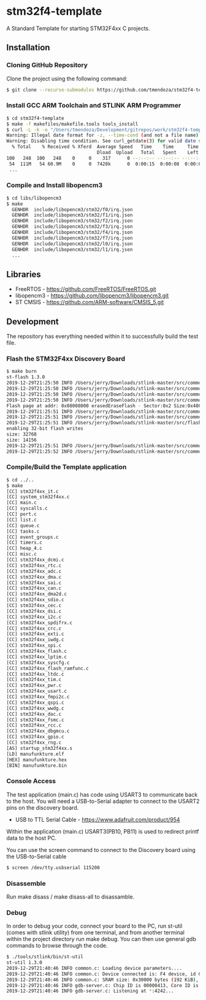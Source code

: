 # stm32f4-template

A Standard Template for starting STM32F4xx C projects.

## Installation

### Cloning GitHub Repository
Clone the project using the following command:

```bash
$ git clone --recurse-submodules https://github.com/tmendoza/stm32f4-template.git
```

### Install GCC ARM Toolchain and STLINK ARM Programmer

```bash
$ cd stm32f4-template
$ make -f makefiles/makefile.tools tools_install
$ curl -L -k -o "/Users/tmendoza/Development/gitrepos/work/stm32f4-template/makefiles/../downloads/gcc-arm-none-eabi-9-2019-q4-major-mac.tar.bz2" -z "/Users/tmendoza/Development/gitrepos/work/stm32f4-template/makefiles/../downloads/gcc-arm-none-eabi-9-2019-q4-major-mac.tar.bz2" "https://developer.arm.com/-/media/Files/downloads/gnu-rm/9-2019q4/RC2.1/gcc-arm-none-eabi-9-2019-q4-major-mac.tar.bz2"
Warning: Illegal date format for -z, --time-cond (and not a file name). 
Warning: Disabling time condition. See curl_getdate(3) for valid date syntax.
  % Total    % Received % Xferd  Average Speed   Time    Time     Time  Current
                                 Dload  Upload   Total   Spent    Left  Speed
100   248  100   248    0     0    317      0 --:--:-- --:--:-- --:--:--   317
 54  111M   54 60.9M    0     0  7428k      0  0:00:15  0:00:08  0:00:07  9.7M
 ...
```

### Compile and Install libopencm3

```bash
$ cd libs/libopencm3
$ make
  GENHDR  include/libopencm3/stm32/f0/irq.json
  GENHDR  include/libopencm3/stm32/f1/irq.json
  GENHDR  include/libopencm3/stm32/f2/irq.json
  GENHDR  include/libopencm3/stm32/f3/irq.json
  GENHDR  include/libopencm3/stm32/f4/irq.json
  GENHDR  include/libopencm3/stm32/f7/irq.json
  GENHDR  include/libopencm3/stm32/l0/irq.json
  GENHDR  include/libopencm3/stm32/l1/irq.json
  ...
```


## Libraries

* FreeRTOS - https://github.com/FreeRTOS/FreeRTOS.git
* libopencm3 - https://github.com/libopencm3/libopencm3.git
* ST CMSIS - https://github.com/ARM-software/CMSIS_5.git

## Development
The repository has everything needed within it to successfully build the test file.  

### Flash the STM32F4xx Discovery Board
```bash
$ make burn
st-flash 1.3.0
2019-12-29T21:25:50 INFO /Users/jerry/Downloads/stlink-master/src/common.c: Loading device parameters....
2019-12-29T21:25:50 INFO /Users/jerry/Downloads/stlink-master/src/common.c: Device connected is: F4 device, id 0x10076413
2019-12-29T21:25:50 INFO /Users/jerry/Downloads/stlink-master/src/common.c: SRAM size: 0x30000 bytes (192 KiB), Flash: 0x100000 bytes (1024 KiB) in pages of 16384 bytes
2019-12-29T21:25:50 INFO /Users/jerry/Downloads/stlink-master/src/common.c: Attempting to write 46924 (0xb74c) bytes to stm32 address: 134217728 (0x8000000)
Flash page at addr: 0x08008000 erasedEraseFlash - Sector:0x2 Size:0x4000 
2019-12-29T21:25:51 INFO /Users/jerry/Downloads/stlink-master/src/common.c: Finished erasing 3 pages of 16384 (0x4000) bytes
2019-12-29T21:25:51 INFO /Users/jerry/Downloads/stlink-master/src/common.c: Starting Flash write for F2/F4/L4
2019-12-29T21:25:51 INFO /Users/jerry/Downloads/stlink-master/src/flash_loader.c: Successfully loaded flash loader in sram
enabling 32-bit flash writes
size: 32768
size: 14156
2019-12-29T21:25:51 INFO /Users/jerry/Downloads/stlink-master/src/common.c: Starting verification of write complete
2019-12-29T21:25:52 INFO /Users/jerry/Downloads/stlink-master/src/common.c: Flash written and verified! jolly good!
```

### Compile/Build the Template application 

```bash
$ cd ../..
$ make
[CC] stm32f4xx_it.c
[CC] system_stm32f4xx.c
[CC] main.c
[CC] syscalls.c
[CC] port.c
[CC] list.c
[CC] queue.c
[CC] tasks.c
[CC] event_groups.c
[CC] timers.c
[CC] heap_4.c
[CC] misc.c
[CC] stm32f4xx_dcmi.c
[CC] stm32f4xx_rtc.c
[CC] stm32f4xx_adc.c
[CC] stm32f4xx_dma.c
[CC] stm32f4xx_sai.c
[CC] stm32f4xx_can.c
[CC] stm32f4xx_dma2d.c
[CC] stm32f4xx_sdio.c
[CC] stm32f4xx_cec.c
[CC] stm32f4xx_dsi.c
[CC] stm32f4xx_i2c.c
[CC] stm32f4xx_spdifrx.c
[CC] stm32f4xx_crc.c
[CC] stm32f4xx_exti.c
[CC] stm32f4xx_iwdg.c
[CC] stm32f4xx_spi.c
[CC] stm32f4xx_flash.c
[CC] stm32f4xx_lptim.c
[CC] stm32f4xx_syscfg.c
[CC] stm32f4xx_flash_ramfunc.c
[CC] stm32f4xx_ltdc.c
[CC] stm32f4xx_tim.c
[CC] stm32f4xx_pwr.c
[CC] stm32f4xx_usart.c
[CC] stm32f4xx_fmpi2c.c
[CC] stm32f4xx_qspi.c
[CC] stm32f4xx_wwdg.c
[CC] stm32f4xx_dac.c
[CC] stm32f4xx_fsmc.c
[CC] stm32f4xx_rcc.c
[CC] stm32f4xx_dbgmcu.c
[CC] stm32f4xx_gpio.c
[CC] stm32f4xx_rng.c
[AS] startup_stm32f4xx.s
[LD] manufunkture.elf
[HEX] manufunkture.hex
[BIN] manufunkture.bin
```

### Console Access
The test application (main.c) has code using USART3 to communicate back to the host.  You will need a USB-to-Serial adapter
to connect to the USART2 pins on the discovery board. 

* USB to TTL Serial Cable - https://www.adafruit.com/product/954

Within the application (main.c) USART3(PB10, PB11) is used to redirect printf data to the host PC.

You can use the screen command to connect to the Discovery board using the USB-to-Serial cable

```bash
$ screen /dev/tty.usbserial 115200
```

### Disassemble

Run make disass / make disass-all to disassamble.

### Debug

In order to debug your code, connect your board to the PC, run st-util (comes with stlink utility) from one terminal, and from another terminal within the project directory run make debug. You can then use general gdb commands to browse through the code.

```bash
$ ./tools/stlink/bin/st-util
st-util 1.3.0
2019-12-29T21:40:46 INFO common.c: Loading device parameters....
2019-12-29T21:40:46 INFO common.c: Device connected is: F4 device, id 0x10076413
2019-12-29T21:40:46 INFO common.c: SRAM size: 0x30000 bytes (192 KiB), Flash: 0x100000 bytes (1024 KiB) in pages of 16384 bytes
2019-12-29T21:40:46 INFO gdb-server.c: Chip ID is 00000413, Core ID is  2ba01477.
2019-12-29T21:40:46 INFO gdb-server.c: Listening at *:4242...
```


